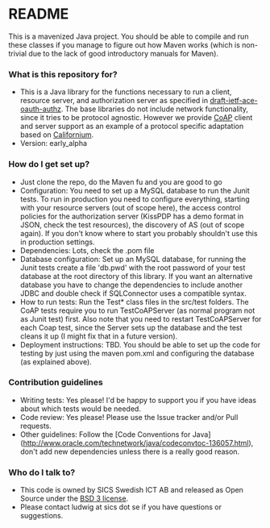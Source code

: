 # README #

This is a mavenized Java project. You should be able to compile and run these
classes if you manage to figure out how Maven works (which is non-trivial due 
to the lack of good introductory manuals for Maven).

### What is this repository for? ###

* This is a Java library for the functions necessary to run a client, resource
  server, and authorization server as specified in [draft-ietf-ace-oauth-authz](https://tools.ietf.org/html/draft-ietf-ace-oauth-authz). 
  The base libraries do not include network functionality, since it tries to be
  protocol agnostic. However we provide [CoAP](https://tools.ietf.org/html/rfc7252) client and server support as an example of a protocol specific adaptation based on [Californium](https://www.eclipse.org/californium).
* Version: early_alpha


### How do I get set up? ###

* Just clone the repo, do the Maven fu and you are good to go
* Configuration: You need to set up a MySQL database to run the Junit tests. 
  To run in production you need to configure everything, starting with
  your resource servers (out of scope here), the access control policies for
  the authorization server (KissPDP has a demo format in JSON, check the
  test resources), the discovery of AS (out of scope again). If you don't
  know where to start you probably shouldn't use this in production settings.
* Dependencies: Lots, check the .pom file
* Database configuration:  Set up an MySQL database, for running 
  the Junit tests create a file 'db.pwd' with the root password of your test 
  database at the root directory of this library. If you want an alternative 
  database you have to change the dependencies to include another JDBC and
  double check if SQLConnector uses a compatible syntax.
* How to run tests: Run the Test* class files in the src/test folders. The CoAP 
  tests require you to run TestCoAPServer (as normal program not as Junit test)
  first.  Also note that you need to restart TestCoAPServer for each Coap test, 
  since the Server sets up the database and the test cleans it up (I might fix
  that in a future version).
* Deployment instructions: TBD. You should be able to set up the code for testing
  by just using the maven pom.xml and configuring the database (as explained 
  above).

### Contribution guidelines ###

* Writing tests: Yes please! I'd be happy to support you if you have ideas about 
  which tests would be needed.
* Code review: Yes please! Please use the Issue tracker and/or Pull requests.
* Other guidelines: Follow the [Code Conventions for Java]
  (http://www.oracle.com/technetwork/java/codeconvtoc-136057.html), don't add 
  new dependencies unless there is a really good reason.

### Who do I talk to? ###

* This code is owned by SICS Swedish ICT AB and released as Open Source under the [BSD 3 license](https://opensource.org/licenses/BSD-3-Clause).
* Please contact ludwig at sics dot se if you have questions or suggestions.